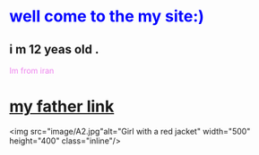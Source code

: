 <html  lang="fa">
<head>
 <meta charset="utf-8">
 <title>Page Title</title>
</head>
<body>

<h1 style="color:blue">well come to the my site:) </h1>
<h2>i m 12 yeas old .</h2>
<p style="color:violet">Im from iran</p>
<h1>
<a href="http://www.haghbinh.ir/">my father link</a>
</h1>

<img src="image/A2.jpg"alt="Girl with a red jacket" width="500" height="400" class="inline"/>

